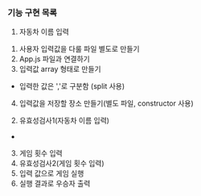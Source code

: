 ### 기능 구현 목록

1. 자동차 이름 입력
1) 사용자 입력값을 다룰 파일 별도로 만들기
2) App.js 파일과 연결하기
3) 입력값 array 형태로 만들기
- 입력한 값은 ','로 구분함 (split 사용)

4) 입력값을 저장할 장소 만들기(별도 파일, constructor 사용)
2. 유효성검사1(자동차 이름 입력)
- 

3. 게임 횟수 입력
4. 유효성검사2(게임 횟수 입력)
5. 입력 값으로 게임 실행
6. 실행 결과로 우승자 출력
